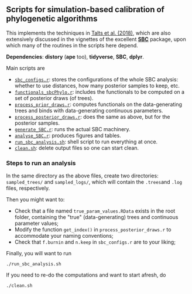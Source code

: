 ## Scripts for simulation-based calibration of phylogenetic algorithms

This implements the techiniques in [Talts et al. (2018)](https://arxiv.org/abs/1804.06788), which are also extensively discussed in the vignettes of the excellent [**SBC**](https://github.com/hyunjimoon/SBC) package, upon which many of the routines in the scripts here depend.

**Dependencies**: **distory** (**ape** too), **tidyverse**, **SBC**, **dplyr**. 

Main scripts are
- [`sbc_configs.r`](https://github.com/rbouckaert/DeveloperManual/blob/master/r_scripts/sbc/sbc_configs.r): stores the configurations of the whole SBC analysis: whether to use distances, how many posterior samples to keep, etc. 
- [`functionals_sbcPhylo.r`](https://github.com/rbouckaert/DeveloperManual/blob/master/r_scripts/sbc/functionals_sbcPhylo.r): includes the functionals to be computed on a set of posterior draws (of trees).
- [`process_prior_draws.r`](https://github.com/rbouckaert/DeveloperManual/blob/master/r_scripts/sbc/process_prior_draws.r): computes functionals on the data-generating trees and binds with data-generating continuous parameters.
- [`process_posterior_draws.r`](https://github.com/rbouckaert/DeveloperManual/blob/master/r_scripts/sbc/process_posterior_draws.r): does the same as above, but for the posterior samples.
- [`generate_SBC.r`](https://github.com/rbouckaert/DeveloperManual/blob/master/r_scripts/sbc/generate_SBC.r): runs the actual SBC machinery.
- [`analyse_SBC.r`](https://github.com/rbouckaert/DeveloperManual/blob/master/r_scripts/sbc/analyse_SBC.r): produces figures and tables.
- [`run_sbc_analysis.sh`](https://github.com/rbouckaert/DeveloperManual/blob/master/r_scripts/sbc/run_sbc_analysis.sh): shell script to run everything at once.
- [`clean.sh`](https://github.com/rbouckaert/DeveloperManual/blob/master/r_scripts/sbc/clean.sh): delete output files so one can start clean. 

### Steps to run an analysis

In the same directory as the above files, create two directories: `sampled_trees/` and `sampled_logs/`, which will contain the `.trees`and `.log` files, respectively.

Then you might want to:
- Check that a file named `true_param_values.RData` exists in the root folder, containing the "true" (data-generating) trees and continuous parameter values;
- Modify the function `get_index()` in `process_posterior_draws.r` to accommodate your naming conventions;
- Check that `f.burnin` and `n.keep` in `sbc_configs.r` are to your liking;


Finally, you will want to run 
```
./run_sbc_analysis.sh
```

If you need to re-do the computations and want to start afresh, do

```
./clean.sh
```
